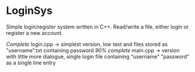 # LoginSys

Simple login/register system written in C++. Read/write a file, either login or register a new account.

*Complete* login.cpp -> simplest version, low text and files stored as "username".txt containing password
*90% complete* main.cpp -> version with little more dialogue, single login file containing "username" "password" as a single line entry
